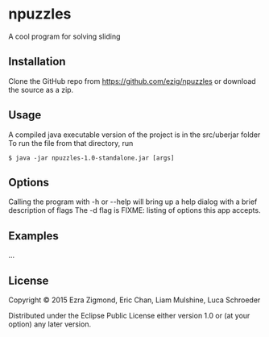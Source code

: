# npuzzles

A cool program for solving sliding

## Installation

Clone the GitHub repo from https://github.com/ezig/npuzzles or
download the source as a zip.

## Usage

A compiled java executable version of the project is in the src/uberjar folder
To run the file from that directory, run 

    $ java -jar npuzzles-1.0-standalone.jar [args]

## Options

Calling the program with -h or --help will bring up a help dialog with a brief
description of flags
The -d flag is 
FIXME: listing of options this app accepts.

## Examples

...

## License

Copyright © 2015 Ezra Zigmond, Eric Chan, Liam Mulshine, Luca Schroeder

Distributed under the Eclipse Public License either version 1.0 or (at
your option) any later version.

